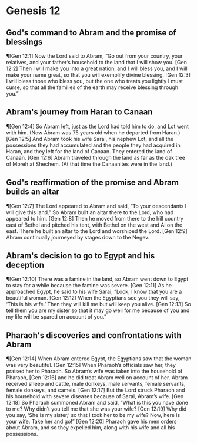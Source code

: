 # Genesis 12

## God's command to Abram and the promise of blessings
¶[Gen 12:1] Now the Lord said to Abram, “Go out from your country, your relatives, and your father’s household to the land that I will show you.
[Gen 12:2] Then I will make you into a great nation, and I will bless you, and I will make your name great, so that you will exemplify divine blessing.
[Gen 12:3] I will bless those who bless you, but the one who treats you lightly I must curse, so that all the families of the earth may receive blessing through you.”

## Abram's journey from Haran to Canaan
¶[Gen 12:4] So Abram left, just as the Lord had told him to do, and Lot went with him. (Now Abram was 75 years old when he departed from Haran.)
[Gen 12:5] And Abram took his wife Sarai, his nephew Lot, and all the possessions they had accumulated and the people they had acquired in Haran, and they left for the land of Canaan. They entered the land of Canaan.
[Gen 12:6] Abram traveled through the land as far as the oak tree of Moreh at Shechem. (At that time the Canaanites were in the land.)

## God's reaffirmation of the promise and Abram builds an altar
¶[Gen 12:7] The Lord appeared to Abram and said, “To your descendants I will give this land.” So Abram built an altar there to the Lord, who had appeared to him.
[Gen 12:8] Then he moved from there to the hill country east of Bethel and pitched his tent, with Bethel on the west and Ai on the east. There he built an altar to the Lord and worshiped the Lord.
[Gen 12:9] Abram continually journeyed by stages down to the Negev.

## Abram's decision to go to Egypt and his deception
¶[Gen 12:10] There was a famine in the land, so Abram went down to Egypt to stay for a while because the famine was severe.
[Gen 12:11] As he approached Egypt, he said to his wife Sarai, “Look, I know that you are a beautiful woman.
[Gen 12:12] When the Egyptians see you they will say, ‘This is his wife.’ Then they will kill me but will keep you alive.
[Gen 12:13] So tell them you are my sister so that it may go well for me because of you and my life will be spared on account of you.”

## Pharaoh's discoveries and confrontations with Abram
¶[Gen 12:14] When Abram entered Egypt, the Egyptians saw that the woman was very beautiful.
[Gen 12:15] When Pharaoh’s officials saw her, they praised her to Pharaoh. So Abram’s wife was taken into the household of Pharaoh,
[Gen 12:16] and he did treat Abram well on account of her. Abram received sheep and cattle, male donkeys, male servants, female servants, female donkeys, and camels.
[Gen 12:17] But the Lord struck Pharaoh and his household with severe diseases because of Sarai, Abram’s wife.
[Gen 12:18] So Pharaoh summoned Abram and said, “What is this you have done to me? Why didn’t you tell me that she was your wife?
[Gen 12:19] Why did you say, ‘She is my sister,’ so that I took her to be my wife? Now, here is your wife. Take her and go!”
[Gen 12:20] Pharaoh gave his men orders about Abram, and so they expelled him, along with his wife and all his possessions.
